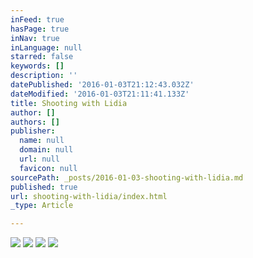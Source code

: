 ```yaml
---
inFeed: true
hasPage: true
inNav: true
inLanguage: null
starred: false
keywords: []
description: ''
datePublished: '2016-01-03T21:12:43.032Z'
dateModified: '2016-01-03T21:11:41.133Z'
title: Shooting with Lidia
author: []
authors: []
publisher:
  name: null
  domain: null
  url: null
  favicon: null
sourcePath: _posts/2016-01-03-shooting-with-lidia.md
published: true
url: shooting-with-lidia/index.html
_type: Article

---
```

![](https://the-grid-user-content.s3-us-west-2.amazonaws.com/38a26f25-ea68-4b78-b89b-e1e7ae082d5b.jpg)
![](https://the-grid-user-content.s3-us-west-2.amazonaws.com/4e146079-f0d5-45fc-81e9-79669c92676e.jpg)
![](https://the-grid-user-content.s3-us-west-2.amazonaws.com/72dbe89f-ef95-4cc5-9d57-1e69b134af13.jpg)
![](https://the-grid-user-content.s3-us-west-2.amazonaws.com/a42c4741-164c-46cd-9fa2-3c2b0f4a0357.jpg)